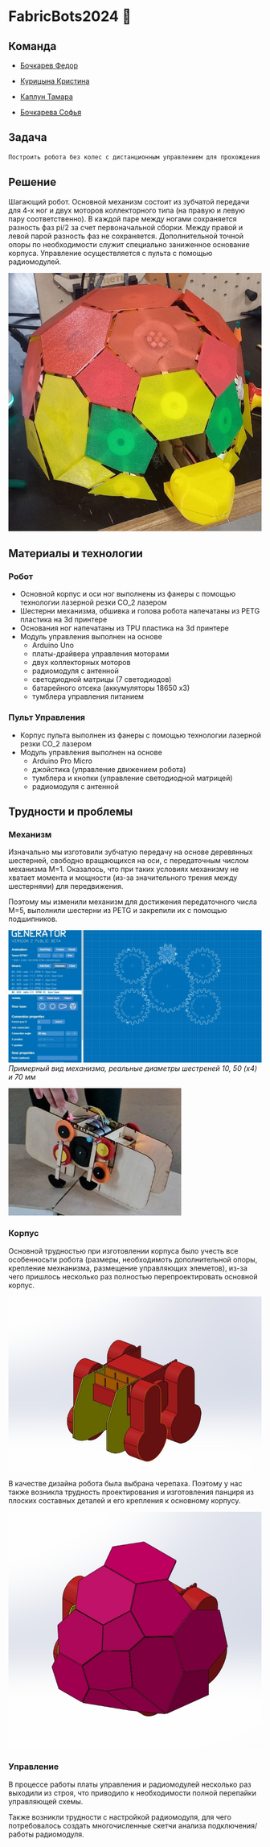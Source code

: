 # FabricBots2024 :turtle:

## Команда

* [Бочкарев Федор](https://t.me/Ger0r0r)

* [Курицына Кристина](https://t.me/k_kriiis)

* [Каплун Тамара](https://t.me/Sbighev)

* [Бочкарева Софья](https://t.me/Sofa_Sukhova)

## Задача
```sh
Построить робота без колес с дистанционным управлением для прохождения полосы препятствий на время
```
## Решение

Шагающий робот. Основной механизм состоит из зубчатой передачи для 4-х ног и двух моторов коллекторного типа (на правую и левую пару соответственно). В каждой паре между ногами сохраняется разность фаз pi/2 за счет первоначальной сборки. Между правой и левой парой разность фаз не сохраняется. Дополнительной точной опоры по необходимости служит специально заниженное основание корпуса. Управление осуществляется с пульта с помощью радиомодулей.

![Робот-черепаха](https://github.com/Sofia-Sukhova/FabricBots2024/blob/main/common_files/turtle.jpg)

## Материалы и технологии

### Робот
- Основной корпус и оси ног выполнены из фанеры с помощью технологии лазерной резки СО_2 лазером
- Шестерни механизма, обшивка и голова робота напечатаны из PETG пластика на 3d принтере
- Основания ног напечатаны из TPU пластика на 3d принтере
- Модуль управления выполнен на основе
  - Arduino Uno
  - платы-драйвера управления моторами
  - двух коллекторных моторов
  - радиомодуля с антенной
  - светодиодной матрицы (7 светодиодов)
  - батарейного отсека (аккумуляторы 18650 х3)
  - тумблера управления питанием


### Пульт Управления
- Корпус пульта выполнен из фанеры с помощью технологии лазерной резки СО_2 лазером
- Модуль управления выполнен на основе
  - Arduino Pro Micro
  - джойстика (управление движением робота)
  - тумблера и кнопки (управление светодиодной матрицей)
  - радиомодуля с антенной

## Трудности и проблемы

### Механизм

Изначально мы изготовили зубчатую передачу на основе деревянных шестерней, свободно вращающихся на оси, с передаточным числом механизма M=1. Оказалось, что при таких условиях механизму не хватает момента и мощности (из-за значительного трения между шестернями) для передвижения. 

Поэтому мы изменили механизм для достижения передаточного числа M=5, выполнили шестерни из PETG и закрепили их с помощью подшипников.

![Модель зубчатой передачи](https://github.com/Sofia-Sukhova/FabricBots2024/blob/main/common_files/mechan_model.jpg)
*Примерный вид механизма, реальные диаметры шестреней 10, 50 (х4) и 70 мм*

![Реализация механизма](https://github.com/Sofia-Sukhova/FabricBots2024/blob/main/common_files/mechan_real.jpg)

### Корпус

Основной трудностью при изготовлении корпуса было учесть все особенносьти робота (размеры, необходимоть дополнительной опоры, крепление мехнанизма, размещение управляющих элеметов), из-за чего пришлось несколько раз полностью перепроектировать основной корпус.

![Полная модель корпуса](https://github.com/Sofia-Sukhova/FabricBots2024/blob/main/common_files/mechan_model_whole.jpg)

В качестве дизайна робота была выбрана черепаха. Поэтому у нас также возникла трудность проектирования и изготовления панциря из плоских составных деталей и его крепления к основному корпусу.

![Модель панциря](https://github.com/Sofia-Sukhova/FabricBots2024/blob/main/common_files/pantzer_model_2.jpg)

### Управление

В процессе работы платы управления и радиомодулей несколько раз выходили из строя, что приводило к необходимости полной перепайки управляющей схемы.

Также возникли трудности с настройкой радиомодуля, для чего потребовалось создать многочисленные скетчи анализа подключения/работы радиомодуля. 



